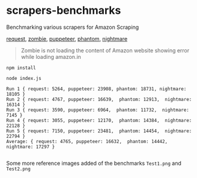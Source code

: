 
# scrapers-benchmarks

Benchmarking various scrapers for Amazon Scraping

[request], [zombie], [puppeteer], [phantom], [nightmare]

[request]: https://github.com/request/request
[zombie]: https://github.com/assaf/zombie
[puppeteer]: https://github.com/GoogleChrome/puppeteer
[phantom]: https://github.com/Medium/phantomjs
[nightmare]: https://github.com/segmentio/nightmare

> Zombie is not loading the content of Amazon website showing error while loading amazon.in

```
npm install

node index.js

Run 1 { request: 5264, puppeteer: 23908, phantom: 18731, nightmare: 18105 }
Run 2 { request: 4767, puppeteer: 16639,  phantom: 12913,  nightmare: 16314 }
Run 3 { request: 3590, puppeteer: 6964,  phantom: 11732,  nightmare: 7145 }
Run 4 { request: 3055, puppeteer: 12170,  phantom: 14384,  nightmare: 22128 }
Run 5 { request: 7150, puppeteer: 23481,  phantom: 14454,  nightmare: 22794 }
Average: { request: 4765, puppeteer: 16632,  phantom: 14442,  nightmare: 17297 }


```
Some more reference images added of the benchmarks `Test1.png` and `Test2.png`
